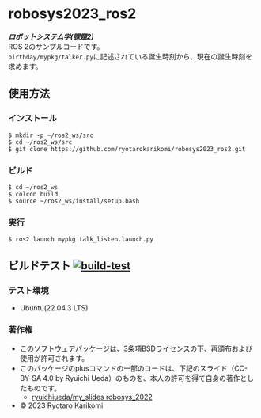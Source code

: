 # robosys2023_ros2
***ロボットシステム学(課題2)***  
ROS 2のサンプルコードです。  
`birthday/mypkg/talker.py`に記述されている誕生時刻から、現在の誕生時刻を求めます。

## 使用方法
### インストール
```
$ mkdir -p ~/ros2_ws/src
$ cd ~/ros2_ws/src
$ git clone https://github.com/ryotarokarikomi/robosys2023_ros2.git
```

### ビルド
```
$ cd ~/ros2_ws
$ colcon build
$ source ~/ros2_ws/install/setup.bash
```

### 実行
```
$ ros2 launch mypkg talk_listen.launch.py
```

## ビルドテスト [![build-test](https://github.com/ryotarokarikomi/robosys2023_ros2/actions/workflows/test.yaml/badge.svg)](https://github.com/ryotarokarikomi/robosys2023_ros2/actions/workflows/test.yaml)
### テスト環境
* Ubuntu(22.04.3 LTS)

### 著作権
* このソフトウェアパッケージは、3条項BSDライセンスの下、再頒布および使用が許可されます。
* このパッケージのplusコマンドの一部のコードは、下記のスライド（CC-BY-SA 4.0 by Ryuichi Ueda）のものを、本人の許可を得て自身の著作としたものです。
  * [ryuichiueda/my_slides robosys_2022](https://github.com/ryuichiueda/my_slides/tree/master/robosys_2022) 
* © 2023 Ryotaro Karikomi
